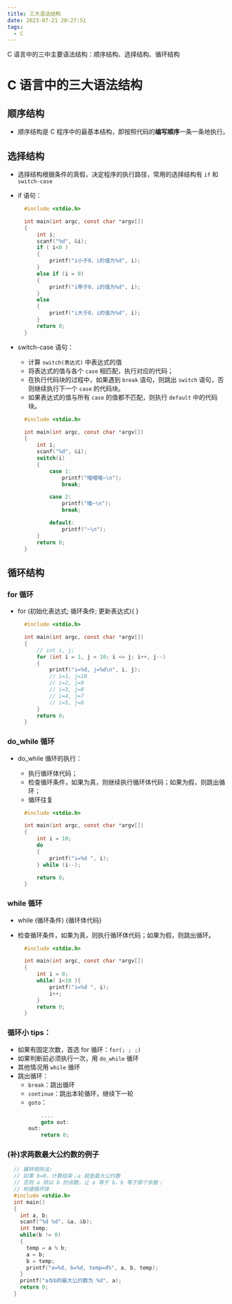 ```yaml
---
title: 三大语法结构
date: 2023-07-21 20:27:51
tags:
  - C
---
```


C 语言中的三中主要语法结构：顺序结构、选择结构、循环结构

<!--more-->

# C 语言中的三大语法结构

## 顺序结构

- 顺序结构是 C 程序中的最基本结构，即按照代码的**编写顺序**一条一条地执行。

## 选择结构

- 选择结构根据条件的真假，决定程序的执行路径，常用的选择结构有 `if` 和 `switch-case`
- if 语句：

  ```C
    #include <stdio.h>

    int main(int argc, const char *argv[])
    {
        int i;
        scanf("%d", &i);
        if ( i<0 )
        {
            printf("i小于0，i的值为%d", i);
        }
        else if (i = 0)
        {
            printf("i等于0，i的值为%d", i);
        }
        else
        {
            printf("i大于0，i的值为%d", i);
        }
        return 0;
    }
  ```

- switch-case 语句：

  - 计算 `switch(表达式)` 中表达式的值
  - 将表达式的值与各个 `case` 相匹配，执行对应的代码；
  - 在执行代码块的过程中，如果遇到 `break` 语句，则跳出 `switch` 语句，否则继续执行下一个 `case` 的代码块。
  - 如果表达式的值与所有 `case` 的值都不匹配，则执行 `default` 中的代码块。

  ```C
    #include <stdio.h>

    int main(int argc, const char *argv[])
    {
        int i;
        scanf("%d", &i);
        switch(i)
        {
            case 1:
                printf("喵喵喵~\n");
                break;

            case 2:
                printf("喵~\n");
                break;

            default:
                printf("~\n");
        }
        return 0;
    }
  ```

## 循环结构

### for 循环

- for (初始化表达式; 循环条件; 更新表达式){ }

  ```C
    #include <stdio.h>

    int main(int argc, const char *argv[])
    {
        // int i, j;
        for (int i = 1, j = 10; i <= j; i++, j--)
        {
            printf("i=%d, j=%d\n", i, j);
            // i=1, j=10
            // i=2, j=9
            // i=3, j=8
            // i=4, j=7
            // i=5, j=6
        }
        return 0;
    }
  ```

### do_while 循环

- do_while 循环的执行：

  - 执行循环体代码；
  - 检查循环条件，如果为真，则继续执行循环体代码；如果为假，则跳出循环；
  - 循环往复

  ```C
    #include <stdio.h>

    int main(int argc, const char *argv[])
    {
        int i = 10;
        do
        {
            printf("i=%d ", i);
        } while (i--);

        return 0;
    }
  ```

### while 循环

- while (循环条件) {循环体代码}
- 检查循环条件，如果为真，则执行循环体代码；如果为假，则跳出循环。

  ```C
    #include <stdio.h>

    int main(int argc, const char *argv[])
    {
        int i = 0;
        while( i<10 ){
            printf("i=%d ", i);
            i++;
        }
        return 0;
    }
  ```

### 循环小 tips：

- 如果有固定次数，首选 for 循环：`for(; ; ;)`
- 如果判断前必须执行一次，用 `do_while` 循环
- 其他情况用 `while` 循环
- 跳出循环：
  - `break`：跳出循环
  - `continue`：跳出本轮循环，继续下一轮
  - `goto`：
    ```C
        ....
        goto out:
    out:
        return 0;
    ```

### (补)求两数最大公约数的例子

```C
  // 辗转相除法:
  // 如果 b=0，计算结束；a 就是最大公约数
  // 否则 a 除以 b 的余数，让 a 等于 b，b 等于那个余数；
  // 构建循环体
  #include <stdio.h>
  int main()
  {
    int a, b;
    scanf("%d %d", &a, &b);
    int temp;
    while(b != 0)
    {
      temp = a % b;
      a = b;
      b = temp;
      printf("a=%d, b=%d, temp=d%", a, b, temp);
    }
    printf("a与b的最大公约数为 %d", a);
    return 0;
  }
```
